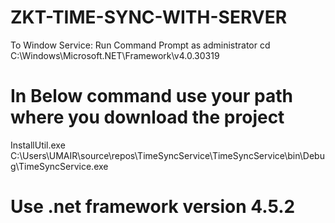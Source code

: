 # ZKT-TIME-SYNC-WITH-SERVER

To Window Service: Run Command Prompt as administrator
cd C:\Windows\Microsoft.NET\Framework\v4.0.30319


# In Below command use your path where you download the project
InstallUtil.exe C:\Users\UMAIR\source\repos\TimeSyncService\TimeSyncService\bin\Debug\TimeSyncService.exe


# Use .net framework version 4.5.2